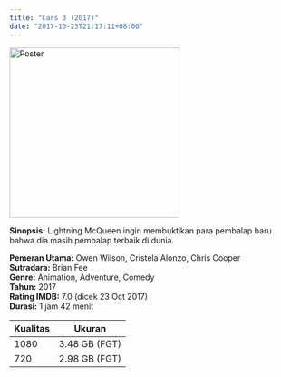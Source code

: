```yaml
---
title: "Cars 3 (2017)"
date: "2017-10-23T21:17:11+08:00"
---
```


<img src="/img/poster/film-cars-3-2017.jpg" alt="Poster" style="width: 300px;"/>

**Sinopsis:** Lightning McQueen ingin membuktikan para pembalap baru bahwa dia masih pembalap terbaik di dunia.

**Pemeran Utama:** Owen Wilson, Cristela Alonzo, Chris Cooper  
**Sutradara:** Brian Fee  
**Genre:** Animation, Adventure, Comedy  
**Tahun:** 2017  
**Rating IMDB:** 7.0 (dicek 23 Oct 2017)  
**Durasi:** 1 jam 42 menit

Kualitas | Ukuran
-------- | ------
1080     | 3.48 GB (FGT)
720      | 2.98 GB (FGT)